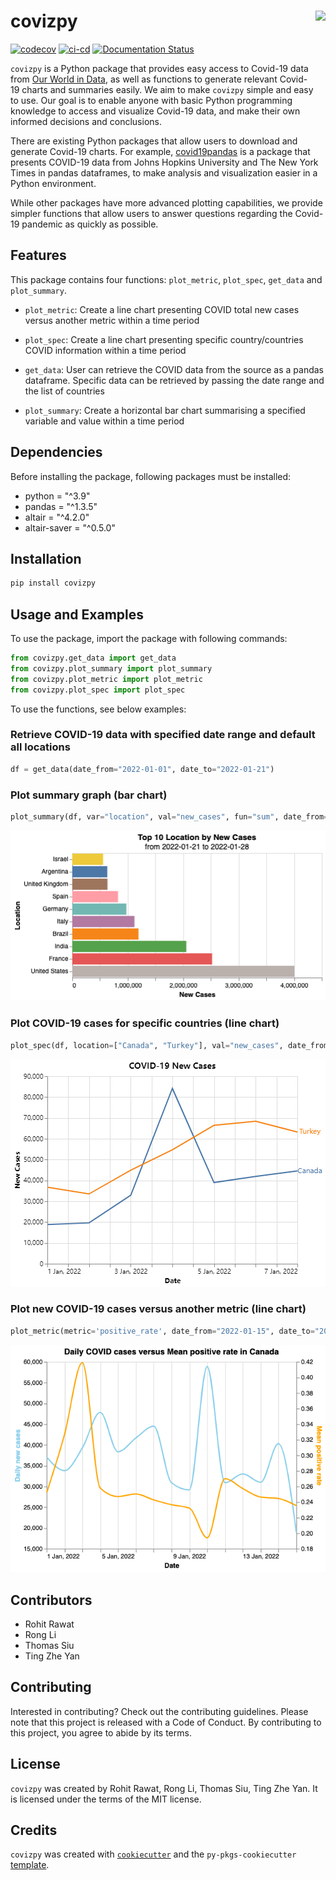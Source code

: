 # covizpy <img src='img/logo.png' align="right" height="139" />

[![codecov](https://codecov.io/gh/ubc-mds/covizpy/branch/main/graph/badge.svg?token=bCRbU4Axjx)](https://codecov.io/gh/ubc-mds/covizpy)
[![ci-cd](https://github.com/UBC-MDS/covizpy/actions/workflows/ci-cd.yml/badge.svg)](https://github.com/UBC-MDS/covizpy/actions/workflows/ci-cd.yml)
[![Documentation Status](https://readthedocs.org/projects/covizpy/badge/?version=latest)](https://covizpy.readthedocs.io/en/latest/?badge=latest)

`covizpy` is a Python package that provides easy access to Covid-19 data from [Our World in Data](https://ourworldindata.org/coronavirus), as well as functions to generate relevant Covid-19 charts and summaries easily. We aim to make `covizpy` simple and easy to use. Our goal is to enable anyone with basic Python programming knowledge to access and visualize Covid-19 data, and make their own informed decisions and conclusions.

There are existing Python packages that allow users to download and generate Covid-19 charts. For example, [covid19pandas](https://github.com/PayneLab/covid19pandas) is a package that presents COVID-19 data from Johns Hopkins University and The New York Times in pandas dataframes, to make analysis and visualization easier in a Python environment.

While other packages have more advanced plotting capabilities, we provide simpler functions that allow users to answer questions regarding the Covid-19 pandemic as quickly as possible.

## Features

This package contains four functions: `plot_metric`, `plot_spec`, `get_data` and `plot_summary`.

* `plot_metric`: Create a line chart presenting COVID total new cases versus another metric within a time period

* `plot_spec`: Create a line chart presenting specific country/countries COVID information within a time period

* `get_data`: User can retrieve the COVID data from the source as a pandas dataframe. Specific data can be retrieved by passing the date range and the list of countries

* `plot_summary`: Create a horizontal bar chart summarising a specified variable and value within a time period

## Dependencies

Before installing the package, following packages must be installed:

- python = "^3.9"
- pandas = "^1.3.5"
- altair = "^4.2.0"
- altair-saver = "^0.5.0"

## Installation

```bash
pip install covizpy
```

## Usage and Examples

To use the package, import the package with following commands:

```python
from covizpy.get_data import get_data
from covizpy.plot_summary import plot_summary
from covizpy.plot_metric import plot_metric
from covizpy.plot_spec import plot_spec
```

To use the functions, see below examples:

### Retrieve COVID-19 data with specified date range and default all locations

```python
df = get_data(date_from="2022-01-01", date_to="2022-01-21")
```

### Plot summary graph (bar chart)

```python
plot_summary(df, var="location", val="new_cases", fun="sum", date_from="2022-01-01", date_to="2022-01-15", top_n=10)
```

![Summary graph](https://github.com/UBC-MDS/covizpy/raw/main/img/plot_summary.png)

### Plot COVID-19 cases for specific countries (line chart)

```python
plot_spec(df, location=["Canada", "Turkey"], val="new_cases", date_from="2022-01-01", date_to="2022-01-07")
```

![New COVID-19 specific graph](https://github.com/UBC-MDS/covizpy/raw/main/img/plot_spec.png)

### Plot new COVID-19 cases versus another metric (line chart)

```python
plot_metric(metric='positive_rate', date_from="2022-01-15", date_to="2022-01-21")
```

![New COVID-19 case metric graph](https://github.com/UBC-MDS/covizpy/raw/main/img/plot_metric.png)




## Contributors

* Rohit Rawat
* Rong Li
* Thomas Siu
* Ting Zhe Yan

## Contributing

Interested in contributing? Check out the contributing guidelines. Please note that this project is released with a Code of Conduct. By contributing to this project, you agree to abide by its terms.

## License

`covizpy` was created by Rohit Rawat, Rong Li, Thomas Siu, Ting Zhe Yan. It is licensed under the terms of the MIT license.

## Credits

`covizpy` was created with [`cookiecutter`](https://cookiecutter.readthedocs.io/en/latest/) and the `py-pkgs-cookiecutter` [template](https://github.com/py-pkgs/py-pkgs-cookiecutter).
